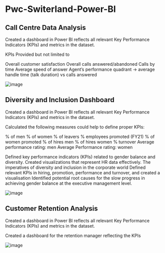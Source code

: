 # Pwc-Switerland-Power-BI
## Call Centre Data Analysis
Created a dashboard in Power BI reflects all relevant Key Performance Indicators (KPIs) and metrics in the dataset. 

 KPIs Provided but not limited to 

Overall customer satisfaction
Overall calls answered/abandoned
Calls by time
Average speed of answer
Agent’s performance quadrant -> average handle time (talk duration) vs calls answered

![image](https://github.com/ramkamarajugadda/Pwc-Switerland-Power-BI/assets/154403806/8241cb8f-17cf-4b7c-b17d-23849d6147b7)

## Diversity and Inclusion Dashboard

Created a dashboard in Power BI reflects all relevant Key Performance Indicators (KPIs) and metrics in the dataset. 

Calculated  the following measures could help to define proper KPIs:

% of men
% of women
% of leavers
% employees promoted (FY21)
% of women promoted
% of hires men
% of hires women
% turnover 
Average performance rating: men
Average Performance rating: women

Defined key performance indicators (KPIs) related to gender balance and diversity.
Created visualizations that represent HR data effectively.
The imperatives of diversity and inclusion in the corporate world
Defined relevant KPIs in hiring, promotion, performance and turnover, and created a visualisation
Identified  potential root causes for the slow progress in achieving gender balance at the executive management level.



![image](https://github.com/ramkamarajugadda/Pwc-Switerland-Power-BI/assets/154403806/78f0a01b-57cf-4172-bc39-899a84a6a8e4)

## Customer Retention Analysis

Created a dashboard in Power BI reflects all relevant Key Performance Indicators (KPIs) and metrics in the dataset. 

Created a dashboard for the retention manager reflecting the KPIs

![image](https://github.com/ramkamarajugadda/Pwc-Switerland-Power-BI/assets/154403806/99a444d3-6e2b-476d-a309-5677fe411426)




